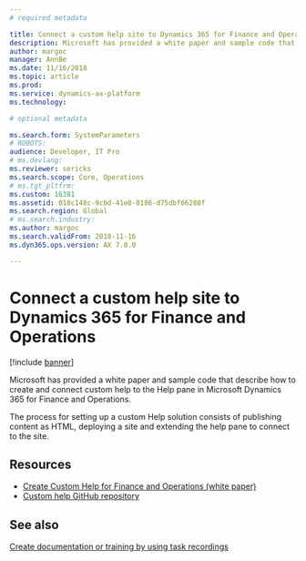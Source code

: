 ```yaml
---
# required metadata

title: Connect a custom help site to Dynamics 365 for Finance and Operations
description: Microsoft has provided a white paper and sample code that describe how to create and connect custom help to the Help pane.  
author: margoc
manager: AnnBe
ms.date: 11/16/2018
ms.topic: article
ms.prod: 
ms.service: dynamics-ax-platform
ms.technology: 

# optional metadata

ms.search.form: SystemParameters
# ROBOTS: 
audience: Developer, IT Pro
# ms.devlang: 
ms.reviewer: sericks
ms.search.scope: Core, Operations
# ms.tgt_pltfrm: 
ms.custom: 16381
ms.assetid: 018c148c-9cbd-41e0-8186-d75dbf66288f
ms.search.region: Global
# ms.search.industry: 
ms.author: margoc
ms.search.validFrom: 2018-11-16
ms.dyn365.ops.version: AX 7.0.0

---
```


# Connect a custom help site to Dynamics 365 for Finance and Operations

[!include [banner](../includes/banner.md)]

Microsoft has provided a white paper and sample code that describe how to create and connect custom help to the Help pane in Microsoft Dynamics 365 for Finance and Operations.

The process for setting up a custom Help solution consists of publishing content as HTML, deploying a site and extending the help pane to connect to the site.

## Resources

- [Create Custom Help for Finance and Operations (white paper)](https://go.microsoft.com/fwlink/?linkid=2041185)
- [Custom help GitHub repository](https://github.com/microsoft/dynamics356f-o-custom-help)

## See also

[Create documentation or training by using task recordings](../../dev-itpro/user-interface/task-recorder-training-docs.md)
